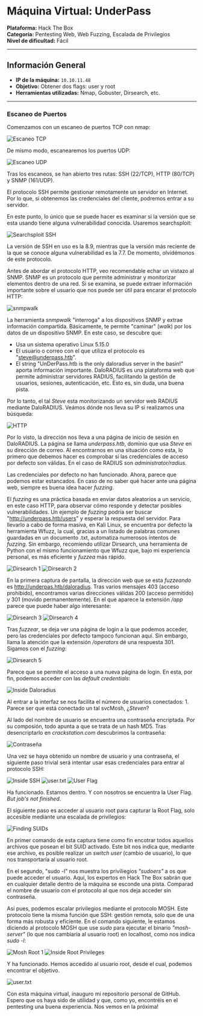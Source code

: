 # Máquina Virtual: UnderPass
**Plataforma:** Hack The Box  
**Categoría:** Pentesting Web, Web Fuzzing, Escalada de Privilegios  
**Nivel de dificultad:** Fácil

---

## Información General
- **IP de la máquina:** `10.10.11.48`
- **Objetivo:** Obtener dos flags: user y root
- **Herramientas utilizadas:** Nmap, Gobuster, Dirsearch, etc.

---

### Escaneo de Puertos
Comenzamos con un escaneo de puertos TCP con nmap:

![Escaneo TCP](/Pentesting/UnderPass/Images/nmap.jpg)

De mismo modo, escanearemos los puertos UDP:

![Escaneo UDP](/Pentesting/UnderPass/Images/udp_nmap.jpg)

Tras los escaneos, se han abierto tres rutas: SSH (22/TCP), HTTP (80/TCP) y SNMP (161/UDP).

El protocolo SSH permite gestionar remotamente un servidor en Internet. Por lo que, si obtenemos las credenciales del cliente, podremos entrar a su servidor.

En este punto, lo único que se puede hacer es examinar si la versión que se esta usando tiene alguna vulnerabilidad conocida. Usaremos searchsploit:

![Searchsploit SSH](/Pentesting/UnderPass/Images/searchsploit.jpg)

La versión de SSH en uso es la 8.9, mientras que la versión más reciente de la que se conoce alguna vulnerabilidad es la 7.7. De momento, olvidémonos de este protocolo.

Antes de abordar el protocolo HTTP, veo recomendable echar un vistazo al SNMP. SNMP es un protocolo que permite administrar y monitorizar elementos dentro de una red. Si se examina, se puede extraer información importante sobre el usuario que nos puede ser útil para encarar el protocolo HTTP:

![snmpwalk](/Pentesting/UnderPass/Images/smnpwalk.jpg)

La herramienta *snmpwalk* "interroga" a los dispositivos SNMP y extrae información compartida. Básicamente, te permite "caminar" (*walk*) por los datos de un dispositivo SNMP. En este caso, se descubre que:
- Usa un sistema operativo Linux 5.15.0
- El usuario o correo con el que utiliza el protocolo es "steve@underpass.htb".
- El string "UnDerPass.htb is the only daloradius server in the basin!" aporta información importante. DaloRADIUS es una plataforma web que permite administrar servidores RADIUS, facilitando la gestión de usuarios, sesiones, autenticación, etc. Esto es, sin duda, una buena pista.

Por lo tanto, el tal *Steve* esta monitorizando un servidor web RADIUS mediante DaloRADIUS. Veámos dónde nos lleva su IP si realizamos una búsqueda:

![HTTP](/Pentesting/UnderPass/Images/daloradius.jpg)

Por lo visto, la dirección nos lleva a una página de inicio de sesión en DaloRADIUS. La página se llama *underpass.htb*, dominio que usa *Steve* en su dirección de correo. Al encontrarnos en una situación como esta, lo primero que debemos hacer es comprobar si las credenciales de acceso por defecto son válidas. En el caso de RADIUS son *administrator/radius*.

Las credenciales por defecto no han funcionado. Ahora, parece que podemos estar estancados. En caso de no saber qué hacer ante una página web, siempre es buena idea hacer *fuzzing*.

El *fuzzing* es una práctica basada en enviar datos aleatorios a un servicio, en este caso HTTP, para observar cómo responde y detectar posibles vulnerabilidades. Un ejemplo de *fuzzing* podría ser buscar "http://underpass.htb/users" y esperar la respuesta del servidor. Para llevarlo a cabo de forma masiva, en Kali Linux, se encuentra por defecto la herramienta Wfuzz, la cual, gracias a un listado de palabras comunes guardadas en un documento .txt, automatiza numerosos intentos de *fuzzing*. Sin embargo, recomiendo utilizar Dirsearch, una herramienta de Python con el mismo funcionamiento que Wfuzz que, bajo mi experiencia personal, es más eficiente y *fuzzea* más rápido.

![Dirsearch 1](/Pentesting/UnderPass/Images/dirsearch1.jpg)
![Dirsearch 2](/Pentesting/UnderPass/Images/dirsearch2.jpg)

En la primera captura de pantalla, la dirección web que se esta *fuzzeando* es http://underpas.htb/daloradius. Tras varios mensajes 403 (acceso prohibido), encontramos varias direcciones válidas 200 (acceso permitido) y 301 (movido permanentemente). En el que aparece la extensión */app* parece que puede haber algo interesante:

![Dirsearch 3](/Pentesting/UnderPass/Images/dirsearch4.jpg)
![Dirsearch 4](/Pentesting/UnderPass/Images/dirsearch3.jpg)

Tras *fuzzear*, se deja ver una página de login a la que podemos acceder, pero las credenciales por defecto tampoco funcionan aquí. Sin embargo, llama la atención que la extensión */operators* dé una respuesta 301. Sigamos con el *fuzzing*:

![Dirsearch 5](/Pentesting/UnderPass/Images/dirsearch5.jpg)

Parece que se permite el acceso a una nueva página de login. En esta, por fin, podemos acceder con las *default credentials*:

![Inside Daloradius](/Pentesting/UnderPass/Images/deloradius.jpg)

Al entrar a la interfaz se nos facilita el número de usuarios conectados: 1. Parece ser que está conectado un tal svcMosh, ¿*Steven*?

Al lado del nombre de usuario se encuentra una contraseña encriptada. Por su composión, todo apunta a que se trata de un hash MD5. Tras desencriptarlo en *crackstation.com* descubrimos la contraseña:

![Contraseña](/Pentesting/UnderPass/Images/contraseña.jpg)

Una vez se haya obtenido un nombre de usuario y una contraseña, el siguiente paso trivial será intentar usar esas credenciales para entrar al protocolo SSH:

![Inside SSH](/Pentesting/UnderPass/Images/ssh1.jpg)
![user.txt](/Pentesting/UnderPass/Images/usertxt1.jpg)
![User Flag](/Pentesting/UnderPass/Images/usertxt.jpg)

Ha funcionado. Estamos dentro. Y con nosotros se encuentra la User Flag. *But job's not finished*.

El siguiente paso es acceder al usuario root para capturar la Root Flag, solo accesible mediante una escalada de privilegios:

![Finding SUIDs](/Pentesting/UnderPass/Images/findsuid.jpg)

En primer comando de esta captura tiene como fin encotrar todos aquellos archivos que posean el bit SUID activado. Este bit nos indica que, mediante ese archivo, es posible realizar un *switch user* (cambio de usuario), lo que nos transportaría al usuario root.

En el segundo, "sudo -l" nos muestra los priviliegios *"sudoers"* a os que puede acceder el usuario. Aquí, los expertos en Hack The Box sabrán que en cualquier detalle dentro de la máquina se esconde una pista. Comparad el nombre de usuario con el protocolo al que nos deja acceder sin contraseña.

Así pues, podemos escalar privilegios mediante el protocolo MOSH. Este protocolo tiene la misma función que SSH: gestión remota, solo que de una forma más robusta y eficiente. En el comando siguiente, le estamos diciendo al protocolo MOSH que use *sudo* para ejecutar el binario *"mosh-server"* (lo que nos cambiaría al usuario root) en localhost, como nos indica *sudo -l*:

![Mosh Root 1](/Pentesting/UnderPass/Images/mosh.jpg)
![Inside Root Privileges](/Pentesting/UnderPass/Images/root.jpg)

Y ha funcionado. Hemos accedido al usuario root, desde el cual, podemos encontrar el objetivo.

![user.txt](/Pentesting/UnderPass/Images/roottxt.jpg)

Con esta máquina virtual, inauguro mi repositorio personal de GitHub. Espero que os haya sido de utilidad y que, como yo, encontréis en el pentesting una buena experiencia. Nos vemos en la próxima!










